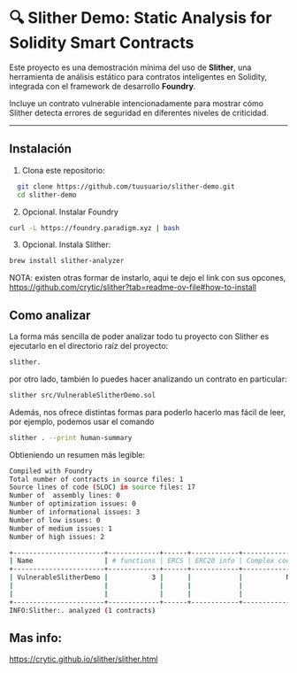 # 🔍 Slither Demo: Static Analysis for Solidity Smart Contracts

Este proyecto es una demostración mínima del uso de **Slither**, una herramienta de análisis estático para contratos inteligentes en Solidity, integrada con el framework de desarrollo **Foundry**.

Incluye un contrato vulnerable intencionadamente para mostrar cómo Slither detecta errores de seguridad en diferentes niveles de criticidad.

---

## Instalación

1. Clona este repositorio:
```bash
  git clone https://github.com/tuusuario/slither-demo.git
  cd slither-demo
```

2. Opcional. Instalar Foundry
```bash
curl -L https://foundry.paradigm.xyz | bash
```

3. Opcional. Instala Slither:
```bash
brew install slither-analyzer
```
NOTA: existen otras formar de instarlo, aqui te dejo el link con sus opcones, https://github.com/crytic/slither?tab=readme-ov-file#how-to-install

## Como analizar
La forma más sencilla de poder analizar todo tu proyecto con Slither es ejecutarlo en el directorio raíz del proyecto:
```bash
slither.
```

por otro lado, también lo puedes hacer analizando un contrato en particular:
```bash
slither src/VulnerableSlitherDemo.sol
```

Además, nos ofrece distintas formas para poderlo hacerlo mas fácil de leer, por ejemplo, podemos usar el comando
```bash
slither . --print human-summary
```
Obtieniendo un resumen más legible:
```bash
Compiled with Foundry
Total number of contracts in source files: 1
Source lines of code (SLOC) in source files: 17
Number of  assembly lines: 0
Number of optimization issues: 0
Number of informational issues: 3
Number of low issues: 0
Number of medium issues: 1
Number of high issues: 2

+-----------------------+-------------+------+------------+--------------+--------------+
| Name                  | # functions | ERCS | ERC20 info | Complex code |     Features |
+-----------------------+-------------+------+------------+--------------+--------------+
| VulnerableSlitherDemo |           3 |      |            |           No |  Receive ETH |
|                       |             |      |            |              |     Send ETH |
|                       |             |      |            |              | Selfdestruct |
+-----------------------+-------------+------+------------+--------------+--------------+
INFO:Slither:. analyzed (1 contracts)
```

## Mas info:
https://crytic.github.io/slither/slither.html


